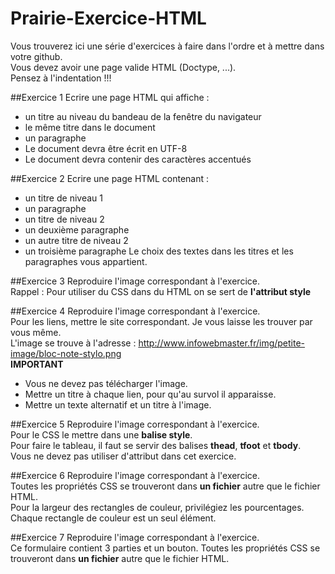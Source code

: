 # Prairie-Exercice-HTML
Vous trouverez ici une série d'exercices à faire dans l'ordre et à mettre dans votre github.  
Vous devez avoir une page valide HTML (Doctype, ...).  
Pensez à l'indentation !!!

##Exercice 1
Ecrire une page HTML qui affiche :
  - un titre au niveau du bandeau de la fenêtre du navigateur
  - le même titre dans le document
  - un paragraphe
  - Le document devra être écrit en UTF-8
  - Le document devra contenir des caractères accentués

##Exercice 2
Ecrire une page HTML contenant :
  - un titre de niveau 1
  - un paragraphe
  - un titre de niveau 2
  - un deuxième paragraphe
  - un autre titre de niveau 2
  - un troisième paragraphe
Le choix des textes dans les titres et les paragraphes vous appartient.

##Exercice 3
Reproduire l'image correspondant à l'exercice.  
Rappel : Pour utiliser du CSS dans du HTML on se sert de **l'attribut style**

##Exercice 4
Reproduire l'image correspondant à l'exercice.  
Pour les liens, mettre le site correspondant. Je vous laisse les trouver par vous même.  
L'image se trouve à l'adresse : http://www.infowebmaster.fr/img/petite-image/bloc-note-stylo.png  
**IMPORTANT**  
  - Vous ne devez pas télécharger l'image.
  - Mettre un titre à chaque lien, pour qu'au survol il apparaisse.
  - Mettre un texte alternatif et un titre à l'image.  

##Exercice 5
Reproduire l'image correspondant à l'exercice.  
Pour le CSS le mettre dans une **balise style**.  
Pour faire le tableau, il faut se servir des balises **thead**, **tfoot** et **tbody**.  
Vous ne devez pas utiliser d'attribut dans cet exercice.

##Exercice 6
Reproduire l'image correspondant à l'exercice.  
Toutes les propriétés CSS se trouveront dans **un fichier** autre que le fichier HTML.  
Pour la largeur des rectangles de couleur, privilégiez les pourcentages.  
Chaque rectangle de couleur est un seul élément.  

##Exercice 7
Reproduire l'image correspondant à l'exercice.  
Ce formulaire contient 3 parties et un bouton.
Toutes les propriétés CSS se trouveront dans **un fichier** autre que le fichier HTML.  
